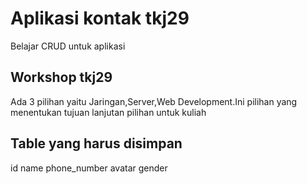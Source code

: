# Aplikasi kontak tkj29
Belajar CRUD untuk aplikasi
## Workshop tkj29
Ada 3 pilihan yaitu Jaringan,Server,Web Development.Ini pilihan yang menentukan tujuan lanjutan pilihan untuk kuliah
## Table yang harus disimpan
id 
name
phone_number
avatar
gender
